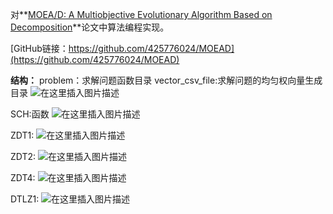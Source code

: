 对**[MOEA/D: A Multiobjective Evolutionary Algorithm Based on Decomposition](https://ieeexplore.ieee.org/document/4358754)**论文中算法编程实现。

[GitHub链接：https://github.com/425776024/MOEAD](https://github.com/425776024/MOEAD)

**结构：**
problem：求解问题函数目录
vector_csv_file:求解问题的均匀权向量生成目录
![在这里插入图片描述](https://img-blog.csdnimg.cn/20181204165006810.png?x-oss-process=image/watermark,type_ZmFuZ3poZW5naGVpdGk,shadow_10,text_aHR0cHM6Ly9ibG9nLmNzZG4ubmV0L2ppYW5nNDI1Nzc2MDI0,size_16,color_FFFFFF,t_70)


SCH:函数
![在这里插入图片描述](https://img-blog.csdnimg.cn/20181204164115601.png?x-oss-process=image/watermark,type_ZmFuZ3poZW5naGVpdGk,shadow_10,text_aHR0cHM6Ly9ibG9nLmNzZG4ubmV0L2ppYW5nNDI1Nzc2MDI0,size_16,color_FFFFFF,t_70)

ZDT1:
![在这里插入图片描述](https://img-blog.csdnimg.cn/20181204164430456.png?x-oss-process=image/watermark,type_ZmFuZ3poZW5naGVpdGk,shadow_10,text_aHR0cHM6Ly9ibG9nLmNzZG4ubmV0L2ppYW5nNDI1Nzc2MDI0,size_16,color_FFFFFF,t_70)

ZDT2:
![在这里插入图片描述](https://img-blog.csdnimg.cn/20181204164641860.png?x-oss-process=image/watermark,type_ZmFuZ3poZW5naGVpdGk,shadow_10,text_aHR0cHM6Ly9ibG9nLmNzZG4ubmV0L2ppYW5nNDI1Nzc2MDI0,size_16,color_FFFFFF,t_70)

ZDT4:
![在这里插入图片描述](https://img-blog.csdnimg.cn/20181204164713350.png?x-oss-process=image/watermark,type_ZmFuZ3poZW5naGVpdGk,shadow_10,text_aHR0cHM6Ly9ibG9nLmNzZG4ubmV0L2ppYW5nNDI1Nzc2MDI0,size_16,color_FFFFFF,t_70)

DTLZ1:
![在这里插入图片描述](https://img-blog.csdnimg.cn/20181204164947831.png?x-oss-process=image/watermark,type_ZmFuZ3poZW5naGVpdGk,shadow_10,text_aHR0cHM6Ly9ibG9nLmNzZG4ubmV0L2ppYW5nNDI1Nzc2MDI0,size_16,color_FFFFFF,t_70)
